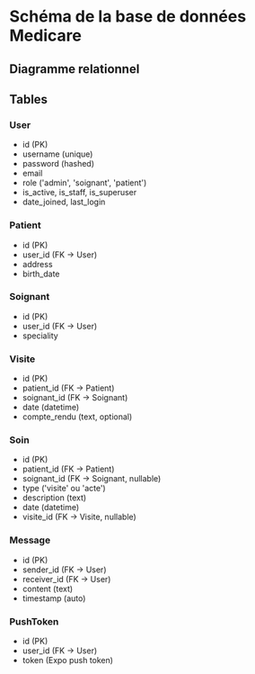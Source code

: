 # Schéma de la base de données Medicare

## Diagramme relationnel

## Tables

### User
- id (PK)
- username (unique)
- password (hashed)
- email
- role ('admin', 'soignant', 'patient')
- is_active, is_staff, is_superuser
- date_joined, last_login

### Patient
- id (PK)
- user_id (FK → User)
- address
- birth_date

### Soignant
- id (PK)
- user_id (FK → User)
- speciality

### Visite
- id (PK)
- patient_id (FK → Patient)
- soignant_id (FK → Soignant)
- date (datetime)
- compte_rendu (text, optional)

### Soin
- id (PK)
- patient_id (FK → Patient)
- soignant_id (FK → Soignant, nullable)
- type ('visite' ou 'acte')
- description (text)
- date (datetime)
- visite_id (FK → Visite, nullable)

### Message
- id (PK)
- sender_id (FK → User)
- receiver_id (FK → User)
- content (text)
- timestamp (auto)

### PushToken
- id (PK)
- user_id (FK → User)
- token (Expo push token)